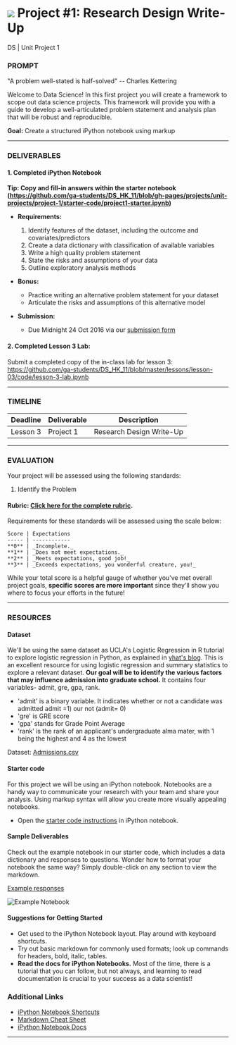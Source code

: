 # ![](https://ga-dash.s3.amazonaws.com/production/assets/logo-9f88ae6c9c3871690e33280fcf557f33.png) Project #1: Research Design Write-Up
DS | Unit Project 1

### PROMPT

"A problem well-stated is half-solved" -- Charles Kettering

Welcome to Data Science! In this first project you will create a framework to scope out data science projects. This framework will provide you with a guide to develop a well-articulated problem statement and analysis plan that will be robust and reproducible.

**Goal:** Create a structured iPython notebook using markup

---

### DELIVERABLES

#### 1. Completed iPython Notebook

**Tip: Copy and fill-in answers within the starter notebook (https://github.com/ga-students/DS_HK_11/blob/gh-pages/projects/unit-projects/project-1/starter-code/project1-starter.ipynb)**

- **Requirements:**
    1. Identify features of the dataset, including the outcome and covariates/predictors
    2. Create a data dictionary with classification of available variables
    3. Write a high quality problem statement
    4. State the risks and assumptions of your data
    5. Outline exploratory analysis methods

- **Bonus:**
    - Practice writing an alternative problem statement for your dataset
    - Articulate the risks and assumptions of this alternative model

- **Submission:**
    - Due Midnight 24 Oct 2016 via our [submission form](https://docs.google.com/forms/d/e/1FAIpQLScTItYSwramw2fi8Df-8Os_1WTC-TgqI9A0ps8pcKJrpDChsw/viewform?c=0&w=1) 

#### 2. Completed Lesson 3 Lab:

Submit a completed copy of the in-class lab for lesson 3: https://github.com/ga-students/DS_HK_11/blob/master/lessons/lesson-03/code/lesson-3-lab.ipynb

---

### TIMELINE

| Deadline | Deliverable| Description |
|:-:|---|---|
| Lesson 3 | Project 1  | Research Design Write-Up   |

---

### EVALUATION

Your project will be assessed using the following standards:

1. Identify the Problem

#### Rubric: [Click here for the complete rubric](./project1-rubric.md). 

Requirements for these standards will be assessed using the scale below:

    Score | Expectations
    ----- | ------------
    **0** | _Incomplete._
    **1** | _Does not meet expectations._
    **2** | _Meets expectations, good job!_
    **3** | _Exceeds expectations, you wonderful creature, you!_

While your total score is a helpful gauge of whether you've met overall project goals, __specific scores are more important__ since they'll show you where to focus your efforts in the future!

---

### RESOURCES

#### Dataset  
We'll be using the same dataset as UCLA's Logistic Regression in R tutorial to explore logistic regression in Python, as explained in [yhat's blog](http://blog.yhat.com/posts/logistic-regression-and-python.html). This is an excellent resource for using logistic regression and summary statistics to explore a relevant dataset. __Our goal will be to identify the various factors that may influence admission into graduate school.__ It contains four variables- admit, gre, gpa, rank.

- 'admit' is a binary variable. It indicates whether or not a candidate was admitted admit =1) our not (admit= 0)
- 'gre' is GRE score
- 'gpa' stands for Grade Point Average
- 'rank' is the rank of an applicant's undergraduate alma mater, with 1 being the highest and 4 as the lowest

Dataset: [Admissions.csv](./assets/admissions.csv)

#### Starter code
For this project we will be using an iPython notebook. Notebooks are a handy way to communicate your research with your team and share your analysis. Using markup syntax will allow you create more visually appealing notebooks.

* Open the [starter code instructions](./starter-code/project1-starter.ipynb) in iPython notebook.

#### Sample Deliverables 
Check out the example notebook in our starter code, which includes a data dictionary and responses to questions. Wonder how to format your notebook the same way? Simply double-click on any section to view the markdown.

[Example responses](https://github.com/ga-students/DS_HK_11/blob/gh-pages/projects/unit-projects/project-1/starter-code/unit-project-1-sample.ipynb)

![Example Notebook](./assets/images/Example_ipynb.jpg)


#### Suggestions for Getting Started 

- Get used to the iPython Notebook layout. Play around with keyboard shortcuts.
- Try out basic markdown for commonly used formats; look up commands for headers, bold, italic, tables.
- **Read the docs for iPython Notebooks.** Most of the time, there is a tutorial that you can follow, but not always, and learning to read documentation is crucial to your success as a data scientist!

### Additional Links

- [iPython Notebook Shortcuts](https://ipython.org/ipython-doc/1/interactive/notebook.html#keyboard-shortcuts)
- [Markdown Cheat Sheet](https://github.com/adam-p/markdown-here/wiki/Markdown-Cheatsheet)
- [iPython Notebook Docs](http://ipython.readthedocs.org/en/stable/)

---
